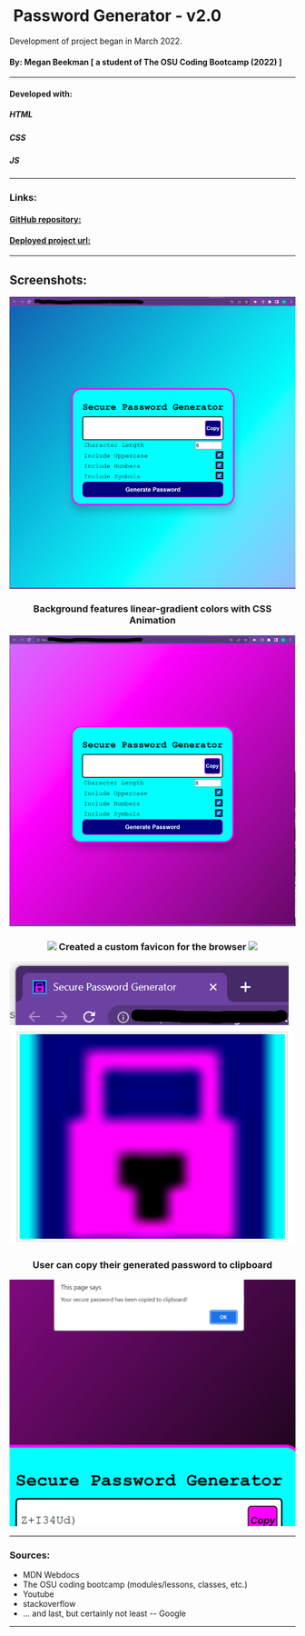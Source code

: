 # <img src=""> Password Generator - v2.0
Development of project began in March 2022.<br> 
#### By: Megan Beekman [ a student of The OSU Coding Bootcamp (2022) ]<br>
---------------------------------------------------------
#### Developed with:<br>
##### HTML<br>
##### CSS<br>
##### JS<br>
----------------------------------------------------------
### Links:
#### [GitHub repository: ](https://github.com/meganbeek98/password-generator.git) <br>
#### [Deployed project url: ]() <br>
----------------------------------------------------------
## Screenshots:
<img src="./assets/screenshot-blueBG.png">
<br>

###  <p align="center"> Background features linear-gradient colors with CSS Animation </p>
<img src="./assets/screenshot-pinkBG.png">
<br>

### <p align="center"><img src="./assets/favicon_pink-lock.ico"> Created a custom favicon for the browser <img src="./assets/favicon_pink-lock.ico"> </p>

<img src="./assets/screenshot-favicon-in-browser.png">
<img src="./assets/screenshot-favicon.png">
<br>

### <p align="center"> User can copy their generated password to clipboard </p>
<img src="./assets/screenshot-copybtn.png">

-----------------------------------------------------------
### Sources:
- MDN Webdocs
- The OSU coding bootcamp (modules/lessons, classes, etc.)
- Youtube
- stackoverflow
- ... and last, but certainly not least -- Google

------------------------------------------------------------

